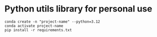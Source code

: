 # Python utils library for personal use

```shell
conda create -n "project-name" --python=3.12
conda activate project-name
pip install -r requirements.txt
```
